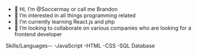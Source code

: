 - 👋 Hi, I’m @Soccermay or call me Brandon
- 👀 I’m interested in all things programming related
- 🌱 I’m currently learning React.js and php
- 💞️ I’m looking to collaborate on various companies who are looking for a frontend developer


Skills/Languages--
-JavaScript
-HTML
-CSS
-SQL Database


















